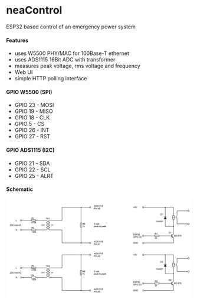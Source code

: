 # neaControl
ESP32 based control of an emergency power system
#### Features
* uses W5500 PHY/MAC for 100Base-T ethernet
* uses ADS1115 16Bit ADC with transformer
* measures peak voltage, rms voltage and frequency
* Web UI
* simple HTTP polling interface
#### GPIO W5500 (SPI)
* GPIO 23 - MOSI
* GPIO 19 - MISO
* GPIO 18 - CLK
* GPIO  5 - CS
* GPIO 26 - INT
* GPIO 27 - RST
#### GPIO ADS1115 (I2C)
* GPIO 21 - SDA
* GPIO 22 - SCL
* GPIO 25 - ALRT
#### Schematic
![IMAGE ALT TEXT HERE](documentation/neaControl.png)
